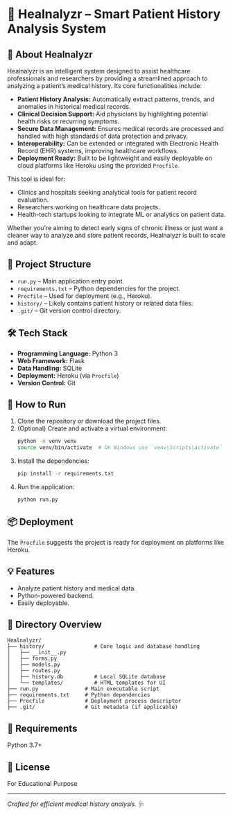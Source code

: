 
# 🧠 Healnalyzr – Smart Patient History Analysis System

## 🧬 About Healnalyzr

Healnalyzr is an intelligent system designed to assist healthcare professionals and researchers by providing a streamlined approach to analyzing a patient’s medical history. Its core functionalities include:

- **Patient History Analysis:** Automatically extract patterns, trends, and anomalies in historical medical records.
- **Clinical Decision Support:** Aid physicians by highlighting potential health risks or recurring symptoms.
- **Secure Data Management:** Ensures medical records are processed and handled with high standards of data protection and privacy.
- **Interoperability:** Can be extended or integrated with Electronic Health Record (EHR) systems, improving healthcare workflows.
- **Deployment Ready:** Built to be lightweight and easily deployable on cloud platforms like Heroku using the provided `Procfile`.

This tool is ideal for:
- Clinics and hospitals seeking analytical tools for patient record evaluation.
- Researchers working on healthcare data projects.
- Health-tech startups looking to integrate ML or analytics on patient data.

Whether you're aiming to detect early signs of chronic illness or just want a cleaner way to analyze and store patient records, Healnalyzr is built to scale and adapt.

## 🔧 Project Structure

- `run.py` – Main application entry point.
- `requirements.txt` – Python dependencies for the project.
- `Procfile` – Used for deployment (e.g., Heroku).
- `history/` – Likely contains patient history or related data files.
- `.git/` – Git version control directory.


## 🛠️ Tech Stack

- **Programming Language:** Python 3
- **Web Framework:** Flask
- **Data Handling:** SQLite
- **Deployment:** Heroku (via `Procfile`)
- **Version Control:** Git


## 🚀 How to Run

1. Clone the repository or download the project files.
2. (Optional) Create and activate a virtual environment:
   ```bash
   python -m venv venv
   source venv/bin/activate  # On Windows use `venv\Scripts\activate`
   ```
3. Install the dependencies:
   ```bash
   pip install -r requirements.txt
   ```
4. Run the application:
   ```bash
   python run.py
   ```

## 📦 Deployment

The `Procfile` suggests the project is ready for deployment on platforms like Heroku.

## 💡 Features

- Analyze patient history and medical data.
- Python-powered backend.
- Easily deployable.

## 📁 Directory Overview

```
Healnalyzr/
├── history/                # Core logic and database handling
│   ├── __init__.py
│   ├── forms.py
│   ├── models.py
│   ├── routes.py
│   ├── history.db          # Local SQLite database
│   └── templates/          # HTML templates for UI
├── run.py               # Main executable script
├── requirements.txt     # Python dependencies
├── Procfile             # Deployment process descriptor
├── .git/                # Git metadata (if applicable)
```

## 🧪 Requirements

Python 3.7+

## 📜 License

For Educational Purpose

---

*Crafted for efficient medical history analysis.* 🩺

